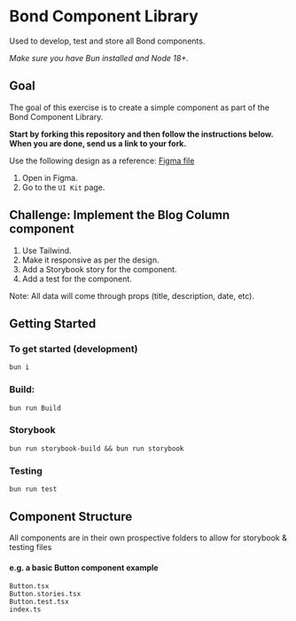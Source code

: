 # Bond Component Library

Used to develop, test and store all Bond components.

_Make sure you have Bun installed and Node 18+._

## Goal

The goal of this exercise is to create a simple component as part of the Bond Component Library.

**Start by forking this repository and then follow the instructions below. When you are done, send us a link to your fork.**

Use the following design as a reference:
[Figma file](https://www.figma.com/community/file/1296327233100400854)

1. Open in Figma.
2. Go to the `UI Kit` page.

## Challenge: Implement the Blog Column component

1. Use Tailwind.
2. Make it responsive as per the design.
3. Add a Storybook story for the component.
4. Add a test for the component.

Note: All data will come through props (title, description, date, etc).

## Getting Started

### To get started (development)

```
bun i
```

### Build:

```
bun run Build
```

### Storybook

```
bun run storybook-build && bun run storybook
```

### Testing

```
bun run test
```

## Component Structure

All components are in their own prospective folders to allow for storybook & testing files

#### e.g. a basic Button component example

```
Button.tsx
Button.stories.tsx
Button.test.tsx
index.ts
```
